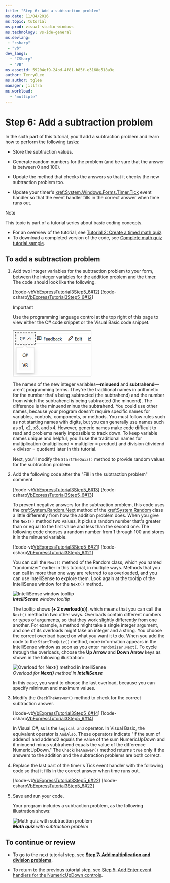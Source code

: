 ```yaml
---
title: "Step 6: Add a subtraction problem"
ms.date: 11/04/2016
ms.topic: tutorial
ms.prod: visual-studio-windows
ms.technology: vs-ide-general
ms.devlang:
 - "csharp"
 - "vb"
dev_langs:
  - "CSharp"
  - "VB"
ms.assetid: 59204ef9-24bd-4f81-b85f-e3168e518a3e
author: TerryGLee
ms.author: tglee
manager: jillfra
ms.workload:
  - "multiple"
---
```

# Step 6: Add a subtraction problem
In the sixth part of this tutorial, you'll add a subtraction problem and learn how to perform the following tasks:

- Store the subtraction values.

- Generate random numbers for the problem (and be sure that the answer is between 0 and 100).

- Update the method that checks the answers so that it checks the new subtraction problem too.

- Update your timer's <xref:System.Windows.Forms.Timer.Tick> event handler so that the event handler fills in the correct answer when time runs out.

> [!NOTE]
> This topic is part of a tutorial series about basic coding concepts.
> - For an overview of the tutorial, see [Tutorial 2: Create a timed math quiz](../ide/tutorial-2-create-a-timed-math-quiz.md).
> - To download a completed version of the code, see [Complete math quiz tutorial sample](https://code.msdn.microsoft.com/Complete-Math-Quiz-8581813c).

## To add a subtraction problem

1. Add two integer variables for the subtraction problem to your form, between the integer variables for the addition problem and the timer. The code should look like the following.

     [!code-vb[VbExpressTutorial3Step5_6#12](../ide/codesnippet/VisualBasic/step-6-add-a-subtraction-problem_1.vb)]
     [!code-csharp[VbExpressTutorial3Step5_6#12](../ide/codesnippet/CSharp/step-6-add-a-subtraction-problem_1.cs)]

     > [!IMPORTANT]
     > Use the programming language control at the top right of this page to view either the C# code snippet or the Visual Basic code snippet.<br><br>![Programming language control for Docs.Microsoft.com](../ide/media/docs-programming-language-control.png)

     The names of the new integer variables—**minuend** and **subtrahend**—aren't programming terms. They're the traditional names in arithmetic for the number that's being subtracted (the subtrahend) and the number from which the subtrahend is being subtracted (the minuend). The difference is the minuend minus the subtrahend. You could use other names, because your program doesn't require specific names for variables, controls, components, or methods. You must follow rules such as not starting names with digits, but you can generally use names such as x1, x2, x3, and x4. However, generic names make code difficult to read and problems nearly impossible to track down. To keep variable names unique and helpful, you'll use the traditional names for multiplication (multiplicand × multiplier = product) and division (dividend ÷ divisor = quotient) later in this tutorial.

     Next, you'll modify the `StartTheQuiz()` method to provide random values for the subtraction problem.

2. Add the following code after the "Fill in the subtraction problem" comment.

     [!code-vb[VbExpressTutorial3Step5_6#13](../ide/codesnippet/VisualBasic/step-6-add-a-subtraction-problem_2.vb)]
     [!code-csharp[VbExpressTutorial3Step5_6#13](../ide/codesnippet/CSharp/step-6-add-a-subtraction-problem_2.cs)]

     To prevent negative answers for the subtraction problem, this code uses the <xref:System.Random.Next> method of the <xref:System.Random> class a little differently from how the addition problem does. When you give the `Next()` method two values, it picks a random number that's greater than or equal to the first value and less than the second one. The following code chooses a random number from 1 through 100 and stores it in the minuend variable.

     [!code-vb[VbExpressTutorial3Step5_6#21](../ide/codesnippet/VisualBasic/step-6-add-a-subtraction-problem_3.vb)]
     [!code-csharp[VbExpressTutorial3Step5_6#21](../ide/codesnippet/CSharp/step-6-add-a-subtraction-problem_3.cs)]

     You can call the `Next()` method of the Random class, which you named "randomizer" earlier in this tutorial, in multiple ways. Methods that you can call in more than one way are referred to as overloaded, and you can use IntelliSense to explore them. Look again at the tooltip of the IntelliSense window for the `Next()` method.

     ![IntelliSense window tooltip](../ide/media/express_overloads.png)<br/>
***IntelliSense*** *window tooltip*

     The tooltip shows **(+ 2 overload(s))**, which means that you can call the `Next()` method in two other ways. Overloads contain different numbers or types of arguments, so that they work slightly differently from one another. For example, a method might take a single integer argument, and one of its overloads might take an integer and a string. You choose the correct overload based on what you want it to do. When you add the code to the `StartTheQuiz()` method, more information appears in the IntelliSense window as soon as you enter `randomizer.Next(`. To cycle through the overloads, choose the **Up Arrow** and **Down Arrow** keys as shown in the following illustration:

     ![Overload for Next&#40;&#41; method in IntelliSense](../ide/media/express_nextoverload.png)<br/>
*Overload for* ***Next()*** *method in* ***IntelliSense***

     In this case, you want to choose the last overload, because you can specify minimum and maximum values.

3. Modify the `CheckTheAnswer()` method to check for the correct subtraction answer.

     [!code-vb[VbExpressTutorial3Step5_6#14](../ide/codesnippet/VisualBasic/step-6-add-a-subtraction-problem_4.vb)]
     [!code-csharp[VbExpressTutorial3Step5_6#14](../ide/codesnippet/CSharp/step-6-add-a-subtraction-problem_4.cs)]

     In Visual C#, `&&` is the `logical and` operator. In Visual Basic, the equivalent operator is `AndAlso`. These operators indicate "If the sum of addend1 and addend2 equals the value of the sum NumericUpDown and if minuend minus subtrahend equals the value of the difference NumericUpDown." The `CheckTheAnswer()` method returns `true` only if the answers to the addition and the subtraction problems are both correct.

4. Replace the last part of the timer's Tick event handler with the following code so that it fills in the correct answer when time runs out.

     [!code-vb[VbExpressTutorial3Step5_6#22](../ide/codesnippet/VisualBasic/step-6-add-a-subtraction-problem_5.vb)]
     [!code-csharp[VbExpressTutorial3Step5_6#22](../ide/codesnippet/CSharp/step-6-add-a-subtraction-problem_5.cs)]

5. Save and run your code.

     Your program includes a subtraction problem, as the following illustration shows:

     ![Math quiz with subtraction problem](../ide/media/express_addsubtract.png)<br/>
***Math quiz*** *with subtraction problem*

## To continue or review

- To go to the next tutorial step, see **[Step 7: Add multiplication and division problems](../ide/step-7-add-multiplication-and-division-problems.md)**.

- To return to the previous tutorial step, see [Step 5: Add Enter event handlers for the NumericUpDown controls](../ide/step-5-add-enter-event-handlers-for-the-numericupdown-controls.md).
